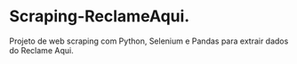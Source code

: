 # Scraping-ReclameAqui.
Projeto de web scraping com Python, Selenium e Pandas para extrair dados do Reclame Aqui.
